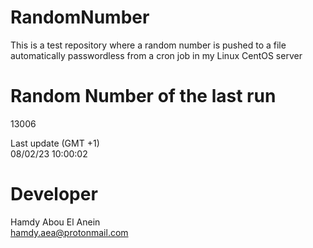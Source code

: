 # RandomNumber    
This is a test repository where a random number is pushed to a file automatically passwordless from a cron job in my Linux CentOS server    
# Random Number of the last run   
13006
      
Last update (GMT +1)    
08/02/23 10:00:02
# Developer    
Hamdy Abou El Anein   
hamdy.aea@protonmail.com
